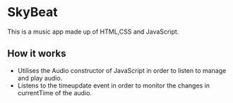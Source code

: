 # SkyBeat
This is a music app made up of HTML,CSS and JavaScript.

## How it works

- Utilises the Audio constructor of JavaScript in order to listen to manage and play audio.
- Listens to the timeupdate event in order to monitor the changes in currentTime of the audio.
